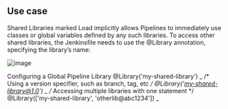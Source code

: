 ## Use case

Shared Libraries marked Load implicitly allows Pipelines to immediately use classes or global variables defined by any such libraries. To access other shared libraries, the Jenkinsfile needs to use the @Library annotation, specifying the library’s name:

![image](https://user-images.githubusercontent.com/59709429/182849480-fc35f493-3bc7-485e-9bdd-01e0b88a5b6d.png)




Configuring a Global Pipeline Library
@Library('my-shared-library') _
/* Using a version specifier, such as branch, tag, etc */
@Library('my-shared-library@1.0') _
/* Accessing multiple libraries with one statement */
@Library(['my-shared-library', 'otherlib@abc1234']) _

